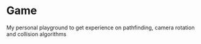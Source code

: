 # Game
My personal playground to get experience on pathfinding, camera rotation and collision algorithms
